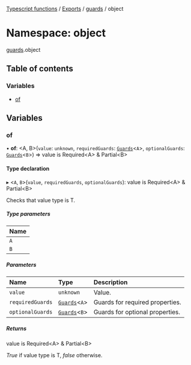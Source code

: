 [Typescript functions](../index.md) / [Exports](../modules.md) / [guards](guards.md) / object

# Namespace: object

[guards](guards.md).object

## Table of contents

### Variables

- [of](guards.object.md#of)

## Variables

### of

• **of**: <A, B\>(`value`: `unknown`, `requiredGuards`: [`Guards`](guards.md#guards)<`A`\>, `optionalGuards`: [`Guards`](guards.md#guards)<`B`\>) => value is Required<A\> & Partial<B\>

#### Type declaration

▸ <`A`, `B`\>(`value`, `requiredGuards`, `optionalGuards`): value is Required<A\> & Partial<B\>

Checks that value type is T.

##### Type parameters

| Name |
| :------ |
| `A` |
| `B` |

##### Parameters

| Name | Type | Description |
| :------ | :------ | :------ |
| `value` | `unknown` | Value. |
| `requiredGuards` | [`Guards`](guards.md#guards)<`A`\> | Guards for required properties. |
| `optionalGuards` | [`Guards`](guards.md#guards)<`B`\> | Guards for optional properties. |

##### Returns

value is Required<A\> & Partial<B\>

_True_ if value type is T, _false_ otherwise.
